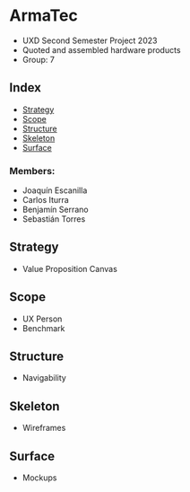 # ArmaTec
- UXD Second Semester Project 2023
- Quoted and assembled hardware products
- Group: 7
## Index
- [Strategy](#strategy)
- [Scope](#scope)
- [Structure](#structure)
- [Skeleton](#skeleton)
- [Surface](#surface)

### Members:
- Joaquín Escanilla
- Carlos Iturra
- Benjamín Serrano
- Sebastián Torres

## Strategy
- Value Proposition Canvas
## Scope
- UX Person
- Benchmark
## Structure
- Navigability
## Skeleton
- Wireframes
## Surface
- Mockups
